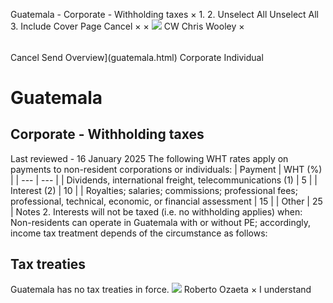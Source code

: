 Guatemala - Corporate - Withholding taxes
×
1.
2.
Unselect All
Unselect All
3.
Include Cover Page
Cancel
×
×
![](-/media/world-wide-tax-summaries/attachments/global---chris-wooley.ashx%3Frev=ac5e5f3223b34096b1afc2a6009c7320&revision=ac5e5f32-23b3-4096-b1af-c2a6009c7320&hash=859B7ADC84DC2CBEC9760E9E6EE7DE6D0A8BFCDF)
CW
Chris Wooley
×
######
Cancel
Send
Overview](guatemala.html)
Corporate
Individual
# Guatemala
## Corporate - Withholding taxes
Last reviewed - 16 January 2025
The following WHT rates apply on payments to non-resident corporations or individuals:
| Payment | WHT (%) |
| --- | --- |
| Dividends, international freight, telecommunications (1) | 5 |
| Interest (2) | 10 |
| Royalties; salaries; commissions; professional fees; professional, technical, economic, or financial assessment | 15 |
| Other | 25 |
Notes
2. Interests will not be taxed (i.e. no withholding applies) when:
Non-residents can operate in Guatemala with or without PE; accordingly, income tax treatment depends of the circumstance as follows:
## Tax treaties
Guatemala has no tax treaties in force.
![](-/media/world-wide-tax-summaries/guatemalaroberto-estuardo-ozaetaguatemala--roberto-ozaetajpg20200707161242252.ashx%3Frev=d15c2b7b4be340d5ad7ac33d4977cc27&revision=d15c2b7b-4be3-40d5-ad7a-c33d4977cc27&hash=BE053AD2CE83D42271EA01B1E8E885D86833AE18)
Roberto Ozaeta
×
I understand